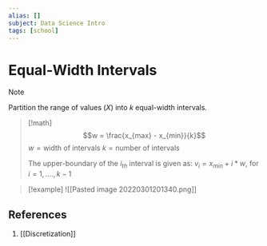 ```yaml
---
alias: []
subject: Data Science Intro
tags: [school]
---
```

# Equal-Width Intervals

> [!note]
> Partition the range of values ($X$) into $k$ equal-width intervals.

> [!math] 
> $$w = \frac{x_{max} - x_{min}}{k}$$
> $w=\text{width of intervals}$
> $k=\text{number of intervals}$
> 
> The upper-boundary of the $i_{th}$ interval is given as:
> $v_i = x_{min} + i*w$, for $i=1,....,k-1$

> [!example]
> ![[Pasted image 20220301201340.png]]

## References
1. [[Discretization]]